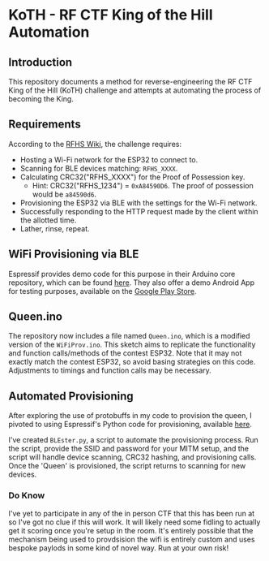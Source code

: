 # KoTH - RF CTF King of the Hill Automation

## Introduction
This repository documents a method for reverse-engineering the RF CTF King of the Hill (KoTH) challenge and attempts at automating the process of becoming the King.

## Requirements
According to the [RFHS Wiki](https://github.com/rfhs/rfhs-wiki/wiki/RF-CTF-King-Of-The-Hill), the challenge requires:

- Hosting a Wi-Fi network for the ESP32 to connect to.
- Scanning for BLE devices matching: `RFHS_XXXX`.
- Calculating CRC32("RFHS_XXXX") for the Proof of Possession key.
  - Hint: CRC32("RFHS_1234") = `0xA84590D6`. The proof of possession would be `a84590d6`.
- Provisioning the ESP32 via BLE with the settings for the Wi-Fi network.
- Successfully responding to the HTTP request made by the client within the allotted time.
- Lather, rinse, repeat.

## WiFi Provisioning via BLE
Espressif provides demo code for this purpose in their Arduino core repository, which can be found [here](https://github.com/espressif/arduino-esp32/blob/master/libraries/WiFiProv/examples/WiFiProv/WiFiProv.ino). They also offer a demo Android App for testing purposes, available on the [Google Play Store](https://play.google.com/store/apps/details?id=com.espressif.provble).

## Queen.ino
The repository now includes a file named `Queen.ino`, which is a modified version of the `WiFiProv.ino`. This sketch aims to replicate the functionality and function calls/methods of the contest ESP32. Note that it may not exactly match the contest ESP32, so avoid basing strategies on this code. Adjustments to timings and function calls may be necessary.

## Automated Provisioning
After exploring the use of protobuffs in my code to provision the queen, I pivoted to using Espressif's Python code for provisioning, available [here](https://github.com/espressif/esp-idf/blob/master/tools/esp_prov/esp_prov.py).

I've created `BLEster.py`, a script to automate the provisioning process. Run the script, provide the SSID and password for your MITM setup, and the script will handle device scanning, CRC32 hashing, and provisioning calls. Once the 'Queen' is provisioned, the script returns to scanning for new devices.

### Do Know

I've yet to participate in any of the in person CTF that this has been run at so I've got no clue if this will work. It will likely need some fidling to actually get it scoring once you're setup in the room. It's entirely possible that the mechanism being used to provdsision the wifi is entirely custom and uses bespoke paylods in some kind of novel way.  Run at your own risk!

